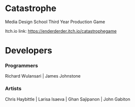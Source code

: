 # Catastrophe
Media Design School Third Year Production Game

Itch.io link: https://enderderder.itch.io/catastrophegame

# Developers
### Programmers
Richard Wulansari | James Johnstone
### Artists
Chris Haybittle | Larisa Isaeva | Ghan Sajipanon | John Gabiton

